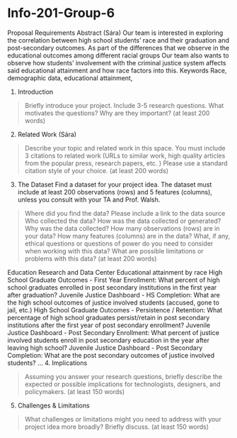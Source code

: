 # Info-201-Group-6
Proposal Requirements
Abstract (Sára)
Our team is interested in exploring the correlation between high school students’ race and their graduation and post-secondary outcomes. As part of the differences that we observe in the educational outcomes among different racial groups Our team also wants to observe how students’ involvement with the criminal justice system affects said educational attainment and how race factors into this.
Keywords
Race, demographic data, educational attainment, 
1. Introduction  
> Briefly introduce your project. Include 3-5 research questions. What motivates the questions? Why are they important? (at least 200 words) 
2. Related Work  (Sára)
> Describe your topic and related work in this space. You must include 3 citations to related work (URLs to similar work, high quality articles from the popular press, research papers, etc. ) Please use a standard citation style of your choice. (at least 200 words)
3. The Dataset
Find a dataset for your project idea. The dataset must include at least 200 observations (rows) and 5 features (columns), unless you consult with your TA and Prof. Walsh.

> Where did you find the data? Please include a link to the data source
> Who collected the data?
> How was the data collected or generated?
> Why was the data collected?
> How many observations (rows) are in your data?
> How many features (columns) are in the data?
> What, if any, ethical questions or questions of power do you need to consider when working with this data?
> What are possible limitations or problems with this data? (at least 200 words)

Education Research and Data Center
Educational attainment by race
High School Graduate Outcomes - First Year Enrollment:  What percent of high school graduates enrolled in post secondary institutions in the first year after graduation?
Juvenile Justice Dashboard - HS Completion: What are the high school outcomes of justice involved students (accused, gone to jail, etc.)
High School Graduate Outcomes - Persistence / Retention: What percentage of high school graduates persist/retain in post secondary institutions after the first year of post secondary enrollment?
Juvenile Justice Dashboard - Post Secondary Enrollment: What percent of justice involved students enroll in post secondary education in the year after leaving high school? 
Juvenile Justice Dashboard - Post Secondary Completion: What are the post secondary outcomes of justice involved students?
… 
4. Implications 
> Assuming you answer your research questions, briefly describe the expected or possible implications for technologists, designers, and policymakers. (at least 150 words)
5. Challenges & Limitations  
> What challenges or limitations might you need to address with your project idea more broadly? Briefly discuss. (at least 150 words)
